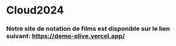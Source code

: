# Cloud2024

### Notre site de notation de films est disponible sur le lien suivant: https://demo-olive.vercel.app/
